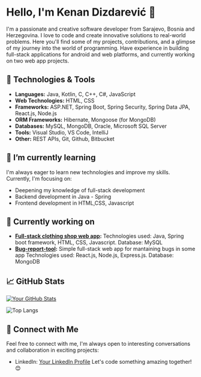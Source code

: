
# Hello, I'm Kenan Dizdarević 👋

I'm a passionate and creative software developer from Sarajevo, Bosnia and Herzegovina. I love to code and create innovative solutions to real-world problems. Here you'll find some of my projects, contributions, and a glimpse of my journey into the world of programming.
Have experience in building full-stack applications for android and web platforms, and currently working on two web app projects.

## 🔧 Technologies & Tools

- **Languages:** Java, Kotlin, C, C++, C#, JavaScript
- **Web Technologies:** HTML, CSS
- **Frameworks:** ASP.NET, Spring Boot, Spring Security, Spring Data JPA, React.js, Node.js
- **ORM Frameworks:** Hibernate, Mongoose (for MongoDB)
- **Databases:** MySQL, MongoDB, Oracle, Microsoft SQL Server
- **Tools:** Visual Studio, VS Code, IntelliJ
- **Other:** REST APIs, Git, Github, Bitbucket


## 🌱 I’m currently learning

I'm always eager to learn new technologies and improve my skills. Currently, I'm focusing on:

- Deepening my knowledge of full-stack development
- Backend development in Java - Spring
- Frontend development in HTML,CSS, Javascript

## 🚀 Currently working on

- **[Full-stack clothing shop web app](https://github.com/kenankd/java-spring-fullstack-shop):** Technologies used: Java, Spring boot framework, HTML, CSS, Javascript. Database: MySQL
- **[Bug-report-tool](https://github.com/kenankd/MERN-bug-report-tool):** Simple full-stack web app for mantaining bugs in some app Technologies used: React.js, Node.js, Express.js. Database: MongoDB

## 📈 GitHub Stats

[![Your GitHub Stats](https://github-readme-stats.vercel.app/api?username=kenankd&show_icons=true&count_private=true)](https://github.com/kenankd)

<!-- GitHub Readme Stats -->
![Top Langs](https://github-readme-stats.vercel.app/api/top-langs/?username=kenankd&layout=compact)

## 🤝 Connect with Me

Feel free to connect with me, I'm always open to interesting conversations and collaboration in exciting projects:

- LinkedIn: [Your LinkedIn Profile](https://www.linkedin.com/in/kenan-dizdarevic-22b0aa281/)
Let's code something amazing together! 😊


<!--
**kenankd/kenankd** is a ✨ _special_ ✨ repository because its `README.md` (this file) appears on your GitHub profile.

Here are some ideas to get you started:

- 🔭 I’m currently working on ...
- 🌱 I’m currently learning ...
- 👯 I’m looking to collaborate on ...
- 🤔 I’m looking for help with ...
- 💬 Ask me about ...
- 📫 How to reach me: ...
- 😄 Pronouns: ...
- ⚡ Fun fact: ...
-->
